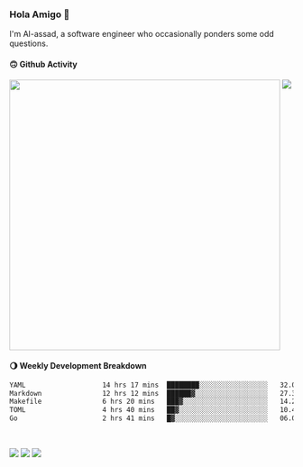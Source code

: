 ### Hola Amigo 🤣   

I'm Al-assad, a software engineer who occasionally ponders some odd questions.  
 
#### 🙃 Github Activity 
<div>
  <img src="https://github-readme-stats.vercel.app/api?username=al-assad&show_icons=true" align="top" style="display: inline-block;" width="480"/>
  <img src="https://github-readme-stats.vercel.app/api/top-langs/?username=al-assad&hide=css,html&langs_count=8&layout=compact" align="top" style="display: inline-block;"/>
</div>

#### 🌖 Weekly Development Breakdown
<!--START_SECTION:waka-->

```txt
YAML                   14 hrs 17 mins  ████████░░░░░░░░░░░░░░░░░   32.00 %
Markdown               12 hrs 12 mins  ██████▓░░░░░░░░░░░░░░░░░░   27.32 %
Makefile               6 hrs 20 mins   ███▓░░░░░░░░░░░░░░░░░░░░░   14.20 %
TOML                   4 hrs 40 mins   ██▓░░░░░░░░░░░░░░░░░░░░░░   10.47 %
Go                     2 hrs 41 mins   █▓░░░░░░░░░░░░░░░░░░░░░░░   06.02 %
```

<!--END_SECTION:waka-->

<br>

<a href="https://twitter.com/Alassad_dev"><img src="https://img.shields.io/badge/Twitter-@Alassad__dev-blue?style=flat&logo=twitter" /></a>
<a href="https://t.me/alassad_dev"><img src="https://img.shields.io/badge/Telegram-@alassad__dev-orange?style=flat&logo=telegram" /></a>
<a href="https://al-assad.github.io"><img src="https://img.shields.io/badge/Blogs-Linying_Assad's_Blog-yellow?style=flat&logo=github" /></a>

